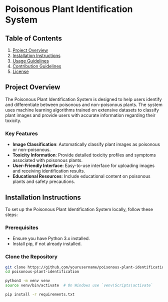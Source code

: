 # Poisonous Plant Identification System

## Table of Contents
1. [Project Overview](#project-overview)
2. [Installation Instructions](#installation-instructions)
3. [Usage Guidelines](#usage-guidelines)
4. [Contribution Guidelines](#contribution-guidelines)
5. [License](#license)

## Project Overview
The Poisonous Plant Identification System is designed to help users identify and differentiate between poisonous and non-poisonous plants. The system uses machine learning algorithms trained on extensive datasets to classify plant images and provide users with accurate information regarding their toxicity.

### Key Features
- **Image Classification**: Automatically classify plant images as poisonous or non-poisonous.
- **Toxicity Information**: Provide detailed toxicity profiles and symptoms associated with poisonous plants.
- **User-Friendly Interface**: Easy-to-use interface for uploading images and receiving identification results.
- **Educational Resources**: Include educational content on poisonous plants and safety precautions.

## Installation Instructions
To set up the Poisonous Plant Identification System locally, follow these steps:

### Prerequisites
- Ensure you have Python 3.x installed.
- Install pip, if not already installed.

### Clone the Repository
```bash
git clone https://github.com/yourusername/poisonous-plant-identification.git
cd poisonous-plant-identification

python3 -m venv venv
source venv/bin/activate  # On Windows use `venv\Scripts\activate`

pip install -r requirements.txt

